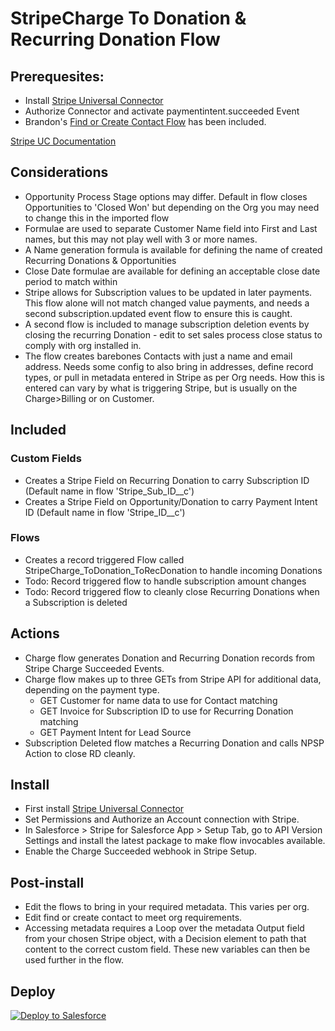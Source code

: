 # StripeCharge To Donation & Recurring Donation Flow

## Prerequesites:
- Install [Stripe Universal Connector](https://appexchange.salesforce.com/appxListingDetail?listingId=4dff0f8e-0b10-47c2-a3a3-f3905e7f7927)
- Authorize Connector and activate paymentintent.succeeded Event
- Brandon's [Find or Create Contact Flow](https://github.com/EncludeLtd-Donor-Import-Configurations/Find-or-Create-Contact-Flow) has been included.


[Stripe UC Documentation](https://docs.stripe.com/connectors/stripe-connector-for-salesforce/overview)

## Considerations
- Opportunity Process Stage options may differ. Default in flow closes Opportunities to 'Closed Won' but depending on the Org you may need to change this in the imported flow
- Formulae are used to separate Customer Name field into First and Last names, but this may not play well with 3 or more names.
- A Name generation formula is available for defining the name of created Recurring Donations & Opportunities
- Close Date formulae are available for defining an acceptable close date period to match within
- Stripe allows for Subscription values to be updated in later payments. This flow alone will not match changed value payments, and needs a second subscription.updated event flow to ensure this is caught.
- A second flow is included to manage subscription deletion events by closing the recurring Donation - edit to set sales process close status to comply with org installed in.
- The flow creates barebones Contacts with just a name and email address. Needs some config to also bring in addresses, define record types, or pull in metadata entered in Stripe as per Org needs. How this is entered can vary by what is triggering Stripe, but is usually on the Charge>Billing or on Customer.

## Included
### Custom Fields
 - Creates a Stripe Field on Recurring Donation to carry Subscription ID (Default name in flow 'Stripe_Sub_ID__c')
 - Creates a Stripe Field on Opportunity/Donation to carry Payment Intent ID (Default name in flow 'Stripe_ID__c')
### Flows
 - Creates a record triggered Flow called StripeCharge_ToDonation_ToRecDonation to handle incoming Donations
 - Todo: Record triggered flow to handle subscription amount changes
 - Todo: Record triggered flow to cleanly close Recurring Donations when a Subscription is deleted

## Actions
- Charge flow generates Donation and Recurring Donation records from Stripe Charge Succeeded Events.
- Charge flow makes up to three GETs from Stripe API for additional data, depending on the payment type.
  - GET Customer for name data to use for Contact matching
  - GET Invoice for Subscription ID to use for Recurring Donation matching
  - GET Payment Intent for Lead Source
- Subscription Deleted flow matches a Recurring Donation and calls NPSP Action to close RD cleanly.

## Install
- First install [Stripe Universal Connector](https://appexchange.salesforce.com/appxListingDetail?listingId=4dff0f8e-0b10-47c2-a3a3-f3905e7f7927)
- Set Permissions and Authorize an Account connection with Stripe.
- In Salesforce > Stripe for Salesforce App > Setup Tab, go to API Version Settings and install the latest package to make flow invocables available.
- Enable the Charge Succeeded webhook in Stripe Setup.

## Post-install
- Edit the flows to bring in your required metadata. This varies per org.
- Edit find or create contact to meet org requirements.
-  Accessing metadata requires a Loop over the metadata Output field from your chosen Stripe object, with a Decision element to path that content to the correct custom field. These new variables can then be used further in the flow.

## Deploy
<a href="https://githubsfdeploy.herokuapp.com?owner=Enclude-Components&repo=StripeCharge_ToDonation_ToRecDonation&ref=main">
  <img alt="Deploy to Salesforce"
       src="https://raw.githubusercontent.com/afawcett/githubsfdeploy/master/deploy.png">
</a>
